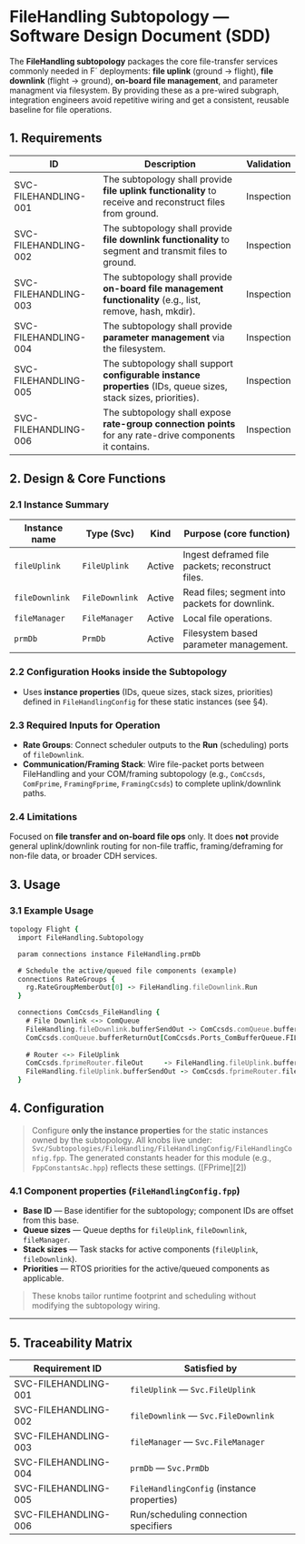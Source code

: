 # FileHandling Subtopology — Software Design Document (SDD)

The **FileHandling subtopology** packages the core file-transfer services commonly needed in F´ deployments: **file uplink** (ground → flight), **file downlink** (flight → ground), **on-board file management**, and parameter managment via filesystem. By providing these as a pre-wired subgraph, integration engineers avoid repetitive wiring and get a consistent, reusable baseline for file operations.

## 1. Requirements

| ID                   | Description                                                                                                     | Validation |
| -------------------- | --------------------------------------------------------------------------------------------------------------- | ---------- |
| SVC-FILEHANDLING-001 | The subtopology shall provide **file uplink functionality** to receive and reconstruct files from ground.       | Inspection |
| SVC-FILEHANDLING-002 | The subtopology shall provide **file downlink functionality** to segment and transmit files to ground.          | Inspection |
| SVC-FILEHANDLING-003 | The subtopology shall provide **on-board file management functionality** (e.g., list, remove, hash, mkdir).     | Inspection |
| SVC-FILEHANDLING-004 | The subtopology shall provide **parameter management** via the filesystem.                                      | Inspection |
| SVC-FILEHANDLING-005 | The subtopology shall support **configurable instance properties** (IDs, queue sizes, stack sizes, priorities). | Inspection |
| SVC-FILEHANDLING-006 | The subtopology shall expose **rate-group connection points** for any rate-drive components it contains.        | Inspection |


## 2. Design & Core Functions

### 2.1 Instance Summary

| Instance name  | Type (Svc)     | Kind   | Purpose (core function)                                 |
| -------------- | -------------- | ------ | ------------------------------------------------------- |
| `fileUplink`   | `FileUplink`   | Active | Ingest deframed file packets; reconstruct files.        |
| `fileDownlink` | `FileDownlink` | Active | Read files; segment into packets for downlink.          |
| `fileManager`  | `FileManager`  | Active | Local file operations.                                  |
| `prmDb`        | `PrmDb`        | Active | Filesystem based parameter management.                  |

### 2.2 Configuration Hooks inside the Subtopology

* Uses **instance properties** (IDs, queue sizes, stack sizes, priorities) defined in `FileHandlingConfig` for these static instances (see §4).

### 2.3 Required Inputs for Operation

* **Rate Groups**: Connect scheduler outputs to the **Run** (scheduling) ports of `fileDownlink`.
* **Communication/Framing Stack**: Wire file-packet ports between FileHandling and your COM/framing subtopology (e.g., `ComCcsds`, `ComFprime`, `FramingFprime`, `FramingCcsds`) to complete uplink/downlink paths.

### 2.4 Limitations

Focused on **file transfer and on-board file ops** only. It does **not** provide general uplink/downlink routing for non-file traffic, framing/deframing for non-file data, or broader CDH services.

## 3. Usage

### 3.1 Example Usage

```fpp
topology Flight {
  import FileHandling.Subtopology

  param connections instance FileHandling.prmDb

  # Schedule the active/queued file components (example)
  connections RateGroups {
    rg.RateGroupMemberOut[0] -> FileHandling.fileDownlink.Run
  }

  connections ComCcsds_FileHandling {
    # File Downlink <-> ComQueue
    FileHandling.fileDownlink.bufferSendOut -> ComCcsds.comQueue.bufferQueueIn[ComCcsds.Ports_ComBufferQueue.FILE]
    ComCcsds.comQueue.bufferReturnOut[ComCcsds.Ports_ComBufferQueue.FILE] -> FileHandling.fileDownlink.bufferReturn
    
    # Router <-> FileUplink
    ComCcsds.fprimeRouter.fileOut     -> FileHandling.fileUplink.bufferSendIn
    FileHandling.fileUplink.bufferSendOut -> ComCcsds.fprimeRouter.fileBufferReturnIn
  }
```

## 4. Configuration

> Configure **only the instance properties** for the static instances owned by the subtopology. All knobs live under:
> `Svc/Subtopologies/FileHandling/FileHandlingConfig/FileHandlingConfig.fpp`. The generated constants header for this module (e.g., `FppConstantsAc.hpp`) reflects these settings. ([FPrime][2])

### 4.1 Component properties (`FileHandlingConfig.fpp`)

* **Base ID** — Base identifier for the subtopology; component IDs are offset from this base.
* **Queue sizes** — Queue depths for `fileUplink`, `fileDownlink`, `fileManager`.
* **Stack sizes** — Task stacks for active components (`fileUplink`, `fileDownlink`).
* **Priorities** — RTOS priorities for the active/queued components as applicable.

> These knobs tailor runtime footprint and scheduling without modifying the subtopology wiring.

---

## 5. Traceability Matrix

| Requirement ID       | Satisfied by                               |
| -------------------- | ------------------------------------------ |
| SVC-FILEHANDLING-001 | `fileUplink` — `Svc.FileUplink`            |
| SVC-FILEHANDLING-002 | `fileDownlink` — `Svc.FileDownlink`        |
| SVC-FILEHANDLING-003 | `fileManager` — `Svc.FileManager`          |
| SVC-FILEHANDLING-004 | `prmDb` — `Svc.PrmDb`                      |
| SVC-FILEHANDLING-005 | `FileHandlingConfig` (instance properties) |
| SVC-FILEHANDLING-006 | Run/scheduling connection specifiers       |
